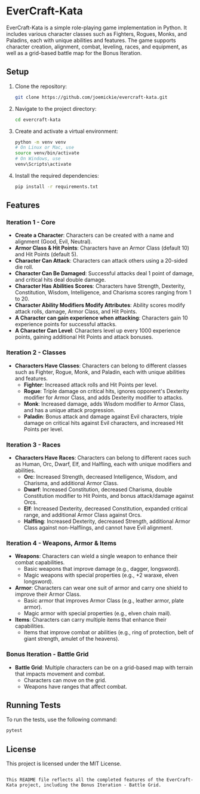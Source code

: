 # EverCraft-Kata

EverCraft-Kata is a simple role-playing game implementation in Python. It includes various character classes such as Fighters, Rogues, Monks, and Paladins, each with unique abilities and features. The game supports character creation, alignment, combat, leveling, races, and equipment, as well as a grid-based battle map for the Bonus Iteration.

## Setup

1. Clone the repository:
   ```sh
   git clone https://github.com/joemickie/evercraft-kata.git
   ```
2. Navigate to the project directory:
   ```sh
   cd evercraft-kata
   ```
3. Create and activate a virtual environment:
   ```sh
   python -m venv venv
   # On Linux or Mac, use
   source venv/bin/activate
   # On Windows, use
   venv\Scripts\activate
   ```
4. Install the required dependencies:
   ```sh
   pip install -r requirements.txt
   ```

## Features

### Iteration 1 - Core

- **Create a Character**: Characters can be created with a name and alignment (Good, Evil, Neutral).
- **Armor Class & Hit Points**: Characters have an Armor Class (default 10) and Hit Points (default 5).
- **Character Can Attack**: Characters can attack others using a 20-sided die roll.
- **Character Can Be Damaged**: Successful attacks deal 1 point of damage, and critical hits deal double damage.
- **Character Has Abilities Scores**: Characters have Strength, Dexterity, Constitution, Wisdom, Intelligence, and Charisma scores ranging from 1 to 20.
- **Character Ability Modifiers Modify Attributes**: Ability scores modify attack rolls, damage, Armor Class, and Hit Points.
- **A Character can gain experience when attacking**: Characters gain 10 experience points for successful attacks.
- **A Character Can Level**: Characters level up every 1000 experience points, gaining additional Hit Points and attack bonuses.

### Iteration 2 - Classes

- **Characters Have Classes**: Characters can belong to different classes such as Fighter, Rogue, Monk, and Paladin, each with unique abilities and features.
  - **Fighter**: Increased attack rolls and Hit Points per level.
  - **Rogue**: Triple damage on critical hits, ignores opponent's Dexterity modifier for Armor Class, and adds Dexterity modifier to attacks.
  - **Monk**: Increased damage, adds Wisdom modifier to Armor Class, and has a unique attack progression.
  - **Paladin**: Bonus attack and damage against Evil characters, triple damage on critical hits against Evil characters, and increased Hit Points per level.

### Iteration 3 - Races

- **Characters Have Races**: Characters can belong to different races such as Human, Orc, Dwarf, Elf, and Halfling, each with unique modifiers and abilities.
  - **Orc**: Increased Strength, decreased Intelligence, Wisdom, and Charisma, and additional Armor Class.
  - **Dwarf**: Increased Constitution, decreased Charisma, double Constitution modifier to Hit Points, and bonus attack/damage against Orcs.
  - **Elf**: Increased Dexterity, decreased Constitution, expanded critical range, and additional Armor Class against Orcs.
  - **Halfling**: Increased Dexterity, decreased Strength, additional Armor Class against non-Halflings, and cannot have Evil alignment.

### Iteration 4 - Weapons, Armor & Items

- **Weapons**: Characters can wield a single weapon to enhance their combat capabilities.
  - Basic weapons that improve damage (e.g., dagger, longsword).
  - Magic weapons with special properties (e.g., +2 waraxe, elven longsword).
- **Armor**: Characters can wear one suit of armor and carry one shield to improve their Armor Class.
  - Basic armor that improves Armor Class (e.g., leather armor, plate armor).
  - Magic armor with special properties (e.g., elven chain mail).
- **Items**: Characters can carry multiple items that enhance their capabilities.
  - Items that improve combat or abilities (e.g., ring of protection, belt of giant strength, amulet of the heavens).

### Bonus Iteration - Battle Grid

- **Battle Grid**: Multiple characters can be on a grid-based map with terrain that impacts movement and combat.
  - Characters can move on the grid.
  - Weapons have ranges that affect combat.

## Running Tests

To run the tests, use the following command:
```sh
pytest
```

## License

This project is licensed under the MIT License.
```

This README file reflects all the completed features of the EverCraft-Kata project, including the Bonus Iteration - Battle Grid.